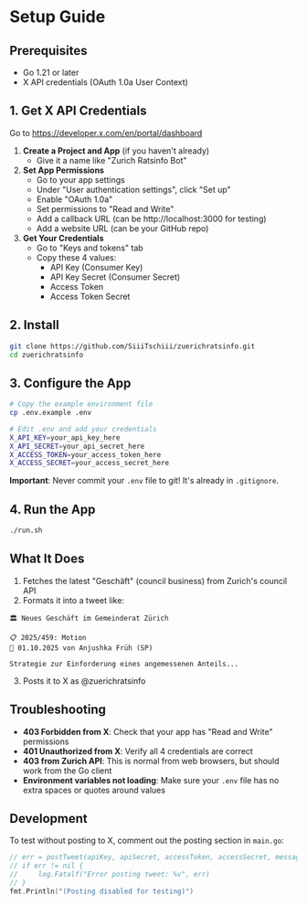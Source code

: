 # Setup Guide

## Prerequisites

- Go 1.21 or later
- X API credentials (OAuth 1.0a User Context)

## 1. Get X API Credentials

Go to https://developer.x.com/en/portal/dashboard

1. **Create a Project and App** (if you haven't already)
   - Give it a name like "Zurich Ratsinfo Bot"
2. **Set App Permissions**
   - Go to your app settings
   - Under "User authentication settings", click "Set up"
   - Enable "OAuth 1.0a"
   - Set permissions to "Read and Write"
   - Add a callback URL (can be http://localhost:3000 for testing)
   - Add a website URL (can be your GitHub repo)
3. **Get Your Credentials**
   - Go to "Keys and tokens" tab
   - Copy these 4 values:
     - API Key (Consumer Key)
     - API Key Secret (Consumer Secret)
     - Access Token
     - Access Token Secret

## 2. Install

```bash
git clone https://github.com/SiiiTschiii/zuerichratsinfo.git
cd zuerichratsinfo
```

## 3. Configure the App

```bash
# Copy the example environment file
cp .env.example .env

# Edit .env and add your credentials
X_API_KEY=your_api_key_here
X_API_SECRET=your_api_secret_here
X_ACCESS_TOKEN=your_access_token_here
X_ACCESS_SECRET=your_access_secret_here
```

**Important**: Never commit your `.env` file to git! It's already in `.gitignore`.

## 4. Run the App

```bash
./run.sh
```

## What It Does

1. Fetches the latest "Geschäft" (council business) from Zurich's council API
2. Formats it into a tweet like:

```
🏛️ Neues Geschäft im Gemeinderat Zürich

📋 2025/459: Motion
📅 01.10.2025 von Anjushka Früh (SP)

Strategie zur Einforderung eines angemessenen Anteils...
```

3. Posts it to X as @zuerichratsinfo

## Troubleshooting

- **403 Forbidden from X**: Check that your app has "Read and Write" permissions
- **401 Unauthorized from X**: Verify all 4 credentials are correct
- **403 from Zurich API**: This is normal from web browsers, but should work from the Go client
- **Environment variables not loading**: Make sure your `.env` file has no extra spaces or quotes around values

## Development

To test without posting to X, comment out the posting section in `main.go`:

```go
// err = postTweet(apiKey, apiSecret, accessToken, accessSecret, message)
// if err != nil {
//     log.Fatalf("Error posting tweet: %v", err)
// }
fmt.Println("(Posting disabled for testing)")
```
